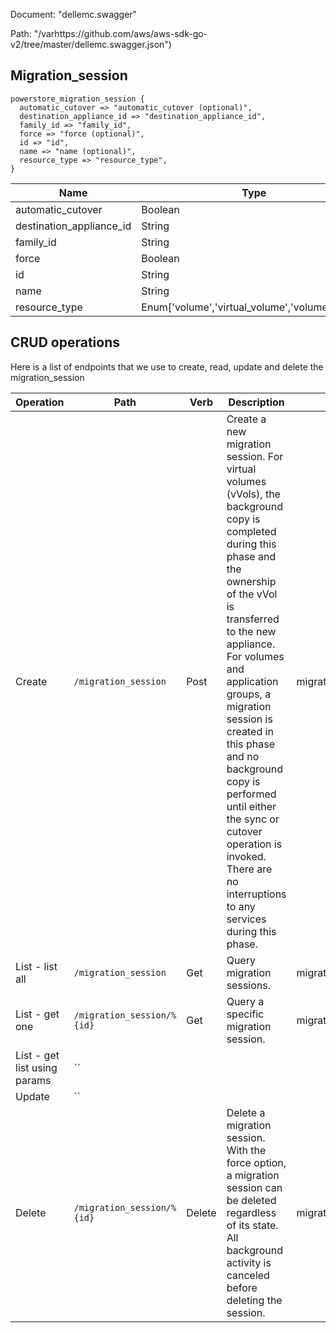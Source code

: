 Document: "dellemc.swagger"


Path: "/varhttps://github.com/aws/aws-sdk-go-v2/tree/master/dellemc.swagger.json")

## Migration_session



```puppet
powerstore_migration_session {
  automatic_cutover => "automatic_cutover (optional)",
  destination_appliance_id => "destination_appliance_id",
  family_id => "family_id",
  force => "force (optional)",
  id => "id",
  name => "name (optional)",
  resource_type => "resource_type",
}
```

| Name        | Type           | Required       |
| ------------- | ------------- | ------------- |
|automatic_cutover | Boolean | false |
|destination_appliance_id | String | true |
|family_id | String | true |
|force | Boolean | false |
|id | String | true |
|name | String | false |
|resource_type | Enum['volume','virtual_volume','volume_group'] | true |



## CRUD operations

Here is a list of endpoints that we use to create, read, update and delete the migration_session

| Operation | Path | Verb | Description | OperationID |
| ------------- | ------------- | ------------- | ------------- | ------------- |
|Create|`/migration_session`|Post|Create a new migration session. For virtual volumes (vVols), the background copy is completed during this phase and the ownership of the vVol is transferred to the new appliance. For volumes and application groups, a migration session is created in this phase and no background copy is performed until either the sync or cutover operation is invoked. There are no interruptions to any services during this phase.|migration_sessionCreate|
|List - list all|`/migration_session`|Get|Query migration sessions.|migration_sessionCollectionQuery|
|List - get one|`/migration_session/%{id}`|Get|Query a specific migration session.|migration_sessionInstanceQuery|
|List - get list using params|``||||
|Update|``||||
|Delete|`/migration_session/%{id}`|Delete|Delete a migration session. With the force option, a migration session can be deleted regardless of its state. All background activity is canceled before deleting the session.|migration_sessionDelete|
